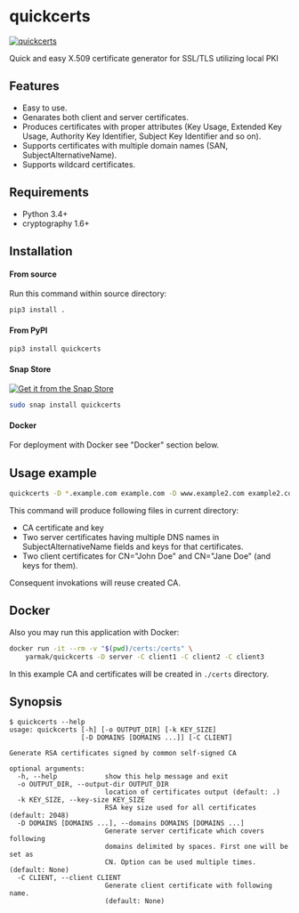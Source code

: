 # quickcerts

[![quickcerts](https://snapcraft.io//quickcerts/badge.svg)](https://snapcraft.io/quickcerts)

Quick and easy X.509 certificate generator for SSL/TLS utilizing local PKI

## Features

* Easy to use.
* Genarates both client and server certificates.
* Produces certificates with proper attributes (Key Usage, Extended Key Usage, Authority Key Identifier, Subject Key Identifier and so on).
* Supports certificates with multiple domain names (SAN, SubjectAlternativeName).
* Supports wildcard certificates.

## Requirements

* Python 3.4+
* cryptography 1.6+

## Installation

#### From source

Run this command within source directory:

```sh
pip3 install .
```

#### From PyPI

```sh
pip3 install quickcerts
```

#### Snap Store

[![Get it from the Snap Store](https://snapcraft.io/static/images/badges/en/snap-store-black.svg)](https://snapcraft.io/quickcerts)

```sh
sudo snap install quickcerts
```

#### Docker

For deployment with Docker see "Docker" section below.

## Usage example

```bash
quickcerts -D *.example.com example.com -D www.example2.com example2.com mx.example2.com -C "John Doe" -C "Jane Doe"
```

This command will produce following files in current directory:
* CA certificate and key
* Two server certificates having multiple DNS names in SubjectAlternativeName fields and keys for that certificates.
* Two client certificates for CN="John Doe" and CN="Jane Doe" (and keys for them).

Consequent invokations will reuse created CA.

## Docker

Also you may run this application with Docker:

```sh
docker run -it --rm -v "$(pwd)/certs:/certs" \
    yarmak/quickcerts -D server -C client1 -C client2 -C client3
```

In this example CA and certificates will be created in `./certs` directory.

## Synopsis

```
$ quickcerts --help
usage: quickcerts [-h] [-o OUTPUT_DIR] [-k KEY_SIZE]
                  [-D DOMAINS [DOMAINS ...]] [-C CLIENT]

Generate RSA certificates signed by common self-signed CA

optional arguments:
  -h, --help            show this help message and exit
  -o OUTPUT_DIR, --output-dir OUTPUT_DIR
                        location of certificates output (default: .)
  -k KEY_SIZE, --key-size KEY_SIZE
                        RSA key size used for all certificates (default: 2048)
  -D DOMAINS [DOMAINS ...], --domains DOMAINS [DOMAINS ...]
                        Generate server certificate which covers following
                        domains delimited by spaces. First one will be set as
                        CN. Option can be used multiple times. (default: None)
  -C CLIENT, --client CLIENT
                        Generate client certificate with following name.
                        (default: None)
```
